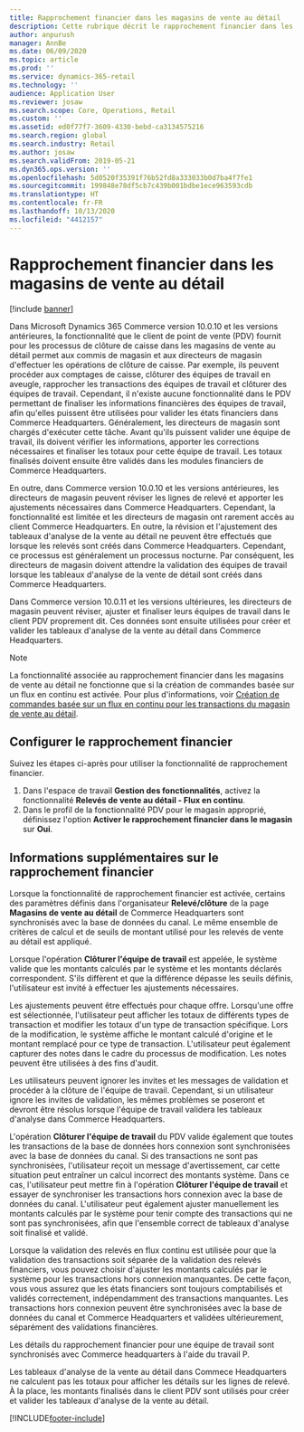 ```yaml
---
title: Rapprochement financier dans les magasins de vente au détail
description: Cette rubrique décrit le rapprochement financier dans les magasins de vente au détail du PDV pour Microsoft Dynamics 365 Commerce.
author: anpurush
manager: AnnBe
ms.date: 06/09/2020
ms.topic: article
ms.prod: ''
ms.service: dynamics-365-retail
ms.technology: ''
audience: Application User
ms.reviewer: josaw
ms.search.scope: Core, Operations, Retail
ms.custom: ''
ms.assetid: ed0f77f7-3609-4330-bebd-ca3134575216
ms.search.region: global
ms.search.industry: Retail
ms.author: josaw
ms.search.validFrom: 2019-05-21
ms.dyn365.ops.version: ''
ms.openlocfilehash: 5d0520f35391f76b52fd8a333033b0d7ba4f7fe1
ms.sourcegitcommit: 199848e78df5cb7c439b001bdbe1ece963593cdb
ms.translationtype: HT
ms.contentlocale: fr-FR
ms.lasthandoff: 10/13/2020
ms.locfileid: "4412157"
---
```

# <a name="financial-reconciliation-in-retail-stores"></a>Rapprochement financier dans les magasins de vente au détail

[!include [banner](includes/banner.md)]

Dans Microsoft Dynamics 365 Commerce version 10.0.10 et les versions antérieures, la fonctionnalité que le client de point de vente (PDV) fournit pour les processus de clôture de caisse dans les magasins de vente au détail permet aux commis de magasin et aux directeurs de magasin d'effectuer les opérations de clôture de caisse. Par exemple, ils peuvent procéder aux comptages de caisse, clôturer des équipes de travail en aveugle, rapprocher les transactions des équipes de travail et clôturer des équipes de travail. Cependant, il n'existe aucune fonctionnalité dans le PDV permettant de finaliser les informations financières des équipes de travail, afin qu'elles puissent être utilisées pour valider les états financiers dans Commerce Headquarters. Généralement, les directeurs de magasin sont chargés d'exécuter cette tâche. Avant qu'ils puissent valider une équipe de travail, ils doivent vérifier les informations, apporter les corrections nécessaires et finaliser les totaux pour cette équipe de travail. Les totaux finalisés doivent ensuite être validés dans les modules financiers de Commerce Headquarters.

En outre, dans Commerce version 10.0.10 et les versions antérieures, les directeurs de magasin peuvent réviser les lignes de relevé et apporter les ajustements nécessaires dans Commerce Headquarters. Cependant, la fonctionnalité est limitée et les directeurs de magasin ont rarement accès au client Commerce Headquarters. En outre, la révision et l'ajustement des tableaux d'analyse de la vente au détail ne peuvent être effectués que lorsque les relevés sont créés dans Commerce Headquarters. Cependant, ce processus est généralement un processus nocturne. Par conséquent, les directeurs de magasin doivent attendre la validation des équipes de travail lorsque les tableaux d'analyse de la vente de détail sont créés dans Commerce Headquarters.

Dans Commerce version 10.0.11 et les versions ultérieures, les directeurs de magasin peuvent réviser, ajuster et finaliser leurs équipes de travail dans le client PDV proprement dit. Ces données sont ensuite utilisées pour créer et valider les tableaux d'analyse de la vente au détail dans Commerce Headquarters.

> [!NOTE]
> La fonctionnalité associée au rapprochement financier dans les magasins de vente au détail ne fonctionne que si la création de commandes basée sur un flux en continu est activée. Pour plus d'informations, voir [Création de commandes basée sur un flux en continu pour les transactions du magasin de vente au détail](trickle-feed.md).

## <a name="set-up-financial-reconciliation"></a>Configurer le rapprochement financier

Suivez les étapes ci-après pour utiliser la fonctionnalité de rapprochement financier.

1. Dans l'espace de travail **Gestion des fonctionnalités**, activez la fonctionnalité **Relevés de vente au détail - Flux en continu**.
1. Dans le profil de la fonctionnalité PDV pour le magasin approprié, définissez l'option **Activer le rapprochement financier dans le magasin** sur **Oui**.

## <a name="more-information-about-financial-reconciliation"></a>Informations supplémentaires sur le rapprochement financier

Lorsque la fonctionnalité de rapprochement financier est activée, certains des paramètres définis dans l'organisateur **Relevé/clôture** de la page **Magasins de vente au détail** de Commerce Headquarters sont synchronisés avec la base de données du canal. Le même ensemble de critères de calcul et de seuils de montant utilisé pour les relevés de vente au détail est appliqué.

Lorsque l'opération **Clôturer l'équipe de travail** est appelée, le système valide que les montants calculés par le système et les montants déclarés correspondent. S'ils diffèrent et que la différence dépasse les seuils définis, l'utilisateur est invité à effectuer les ajustements nécessaires.

Les ajustements peuvent être effectués pour chaque offre. Lorsqu'une offre est sélectionnée, l'utilisateur peut afficher les totaux de différents types de transaction et modifier les totaux d'un type de transaction spécifique. Lors de la modification, le système affiche le montant calculé d'origine et le montant remplacé pour ce type de transaction. L'utilisateur peut également capturer des notes dans le cadre du processus de modification. Les notes peuvent être utilisées à des fins d'audit.

Les utilisateurs peuvent ignorer les invites et les messages de validation et procéder à la clôture de l'équipe de travail. Cependant, si un utilisateur ignore les invites de validation, les mêmes problèmes se poseront et devront être résolus lorsque l'équipe de travail validera les tableaux d'analyse dans Commerce Headquarters.

L'opération **Clôturer l'équipe de travail** du PDV valide également que toutes les transactions de la base de données hors connexion sont synchronisées avec la base de données du canal. Si des transactions ne sont pas synchronisées, l'utilisateur reçoit un message d'avertissement, car cette situation peut entraîner un calcul incorrect des montants système. Dans ce cas, l'utilisateur peut mettre fin à l'opération **Clôturer l'équipe de travail** et essayer de synchroniser les transactions hors connexion avec la base de données du canal. L'utilisateur peut également ajuster manuellement les montants calculés par le système pour tenir compte des transactions qui ne sont pas synchronisées, afin que l'ensemble correct de tableaux d'analyse soit finalisé et validé. 

Lorsque la validation des relevés en flux continu est utilisée pour que la validation des transactions soit séparée de la validation des relevés financiers, vous pouvez choisir d'ajuster les montants calculés par le système pour les transactions hors connexion manquantes. De cette façon, vous vous assurez que les états financiers sont toujours comptabilisés et validés correctement, indépendamment des transactions manquantes. Les transactions hors connexion peuvent être synchronisées avec la base de données du canal et Commerce Headquarters et validées ultérieurement, séparément des validations financières.

Les détails du rapprochement financier pour une équipe de travail sont synchronisés avec Commerce headquarters à l'aide du travail P.

Les tableaux d'analyse de la vente au détail dans Commece Headquarters ne calculent pas les totaux pour afficher les détails sur les lignes de relevé. À la place, les montants finalisés dans le client PDV sont utilisés pour créer et valider les tableaux d'analyse de la vente au détail.


[!INCLUDE[footer-include](../includes/footer-banner.md)]